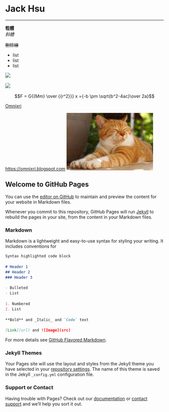 # Jack Hsu

---
**粗體**  
*斜體*

~~刪除線~~

* list
* list
* list


<img src="https://latex.codecogs.com/svg.latex?\Large&space;x=\frac{-b\pm\sqrt{b^2-4ac}}{2a}" />

![](https://latex.codecogs.com/svg.latex?\Large&space;x=\frac{-b\pm\sqrt{b^2-4ac}}{2a})

<script type="text/javascript" async src="https://cdn.mathjax.org/mathjax/latest/MathJax.js?config=TeX-MML-AM_CHTML"> </script>
$$F = G{{Mm} \over {{r^2}}} x ={-b \pm \sqrt{b^2-4ac}\over 2a}$$ 

[Omnixri](https://omnixri.blogspot.com)

https://omnixri.blogspot.com
![](https://raw.githubusercontent.com/OmniXRI/omnixri.github.io/main/cat.jpg)

## Welcome to GitHub Pages

You can use the [editor on GitHub](https://github.com/OmniXRI/omnixri.github.io/edit/main/README.md) to maintain and preview the content for your website in Markdown files.

Whenever you commit to this repository, GitHub Pages will run [Jekyll](https://jekyllrb.com/) to rebuild the pages in your site, from the content in your Markdown files.

### Markdown

Markdown is a lightweight and easy-to-use syntax for styling your writing. It includes conventions for

```markdown
Syntax highlighted code block

# Header 1
## Header 2
### Header 3

- Bulleted
- List

1. Numbered
2. List

**Bold** and _Italic_ and `Code` text

[Link](url) and ![Image](src)
```

For more details see [GitHub Flavored Markdown](https://guides.github.com/features/mastering-markdown/).

### Jekyll Themes

Your Pages site will use the layout and styles from the Jekyll theme you have selected in your [repository settings](https://github.com/OmniXRI/omnixri.github.io/settings). The name of this theme is saved in the Jekyll `_config.yml` configuration file.

### Support or Contact

Having trouble with Pages? Check out our [documentation](https://docs.github.com/categories/github-pages-basics/) or [contact support](https://support.github.com/contact) and we’ll help you sort it out.
